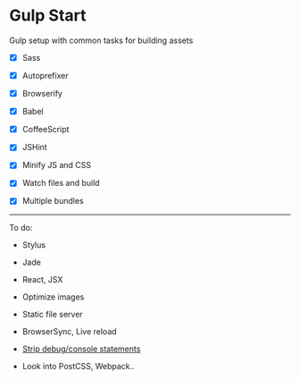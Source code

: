 # Gulp Start

Gulp setup with common tasks for building assets

- [x] Sass

- [x] Autoprefixer

- [x] Browserify

- [x] Babel

- [x] CoffeeScript

- [x] JSHint

- [x] Minify JS and CSS

- [x] Watch files and build

- [x] Multiple bundles

---

To do:

- Stylus

- Jade

- React, JSX

- Optimize images

- Static file server

- BrowserSync, Live reload

- [Strip debug/console statements](https://github.com/sindresorhus/gulp-strip-debug)

- Look into PostCSS, Webpack..
